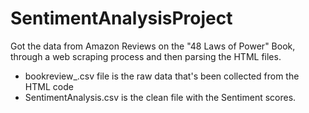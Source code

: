 # SentimentAnalysisProject

Got the data from Amazon Reviews on the "48 Laws of Power" Book, through a web scraping process and then parsing the HTML files.

* bookreview_.csv file is the raw data that's been collected from the HTML code
* SentimentAnalysis.csv is the clean file with the Sentiment scores.
